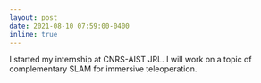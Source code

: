 ```yaml
---
layout: post
date: 2021-08-10 07:59:00-0400
inline: true
---
```


I started my internship at CNRS-AIST JRL. I will work on a topic of complementary SLAM for immersive teleoperation.